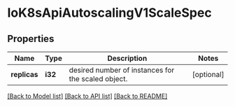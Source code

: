 # IoK8sApiAutoscalingV1ScaleSpec

## Properties
Name | Type | Description | Notes
------------ | ------------- | ------------- | -------------
**replicas** | **i32** | desired number of instances for the scaled object. | [optional] 

[[Back to Model list]](../README.md#documentation-for-models) [[Back to API list]](../README.md#documentation-for-api-endpoints) [[Back to README]](../README.md)


